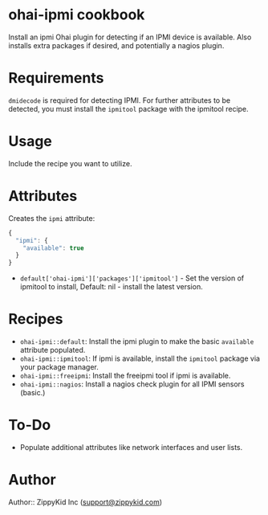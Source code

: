 # ohai-ipmi cookbook

Install an ipmi Ohai plugin for detecting if an IPMI device is available. Also
installs extra packages if desired, and potentially a nagios plugin.

# Requirements

`dmidecode` is required for detecting IPMI. For further attributes to be
detected, you must install the `ipmitool` package with the ipmitool recipe.

# Usage

Include the recipe you want to utilize.

# Attributes

Creates the `ipmi` attribute:

```javascript
{
  "ipmi": {
    "available": true
  }
}
```

 - `default['ohai-ipmi']['packages']['ipmitool']` - Set the version of ipmitool
   to install, Default: nil - install the latest version.

# Recipes

- `ohai-ipmi::default`: Install the ipmi plugin to make the basic `available`
  attribute populated.
- `ohai-ipmi::ipmitool`: If ipmi is available, install the `ipmitool` package via
  your package manager.
- `ohai-ipmi::freeipmi`: Install the freeipmi tool if ipmi is available.
- `ohai-ipmi::nagios`: Install a nagios check plugin for all IPMI sensors (basic.)

# To-Do

 - Populate additional attributes like network interfaces and user lists.

# Author

Author:: ZippyKid Inc (<support@zippykid.com>)

